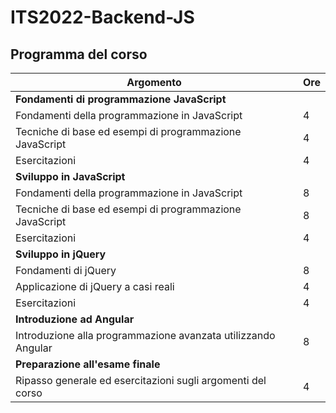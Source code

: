 # ITS2022-Backend-JS

## Programma del corso

Argomento|Ore
---|---
**Fondamenti di programmazione JavaScript** | 
Fondamenti della programmazione in JavaScript | 4
Tecniche di base ed esempi di programmazione JavaScript | 4
Esercitazioni | 4
**Sviluppo in JavaScript** | 
Fondamenti della programmazione in JavaScript | 8
Tecniche di base ed esempi di programmazione JavaScript | 8
Esercitazioni | 4
**Sviluppo in jQuery** | 
Fondamenti di jQuery | 8
Applicazione di jQuery a casi reali | 4
Esercitazioni | 4
**Introduzione ad Angular** | 
Introduzione alla programmazione avanzata utilizzando Angular | 8
**Preparazione all'esame finale** | 
Ripasso generale ed esercitazioni sugli argomenti del corso | 4
